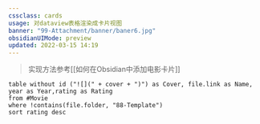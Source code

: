 ```yaml
---
cssclass: cards
usage: 对dataview表格渲染成卡片视图
banner: "99-Attachment/banner/baner6.jpg"
obsidianUIMode: preview
updated: 2022-03-15 14:19
---
```


> 实现方法参考[[如何在Obsidian中添加电影卡片]]

```dataview
table without id ("![](" + cover + ")") as Cover, file.link as Name, year as Year,rating as Rating
from #Movie  
where !contains(file.folder, "88-Template")
sort rating desc

```